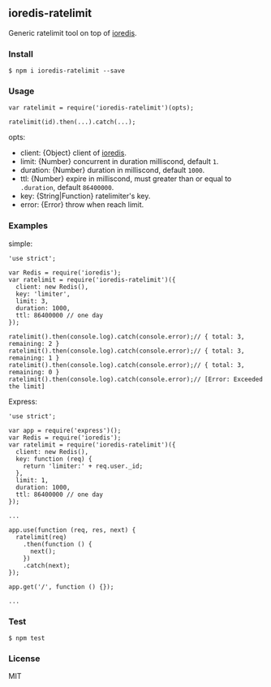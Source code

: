 ## ioredis-ratelimit

Generic ratelimit tool on top of [ioredis](https://github.com/luin/ioredis).

### Install

```
$ npm i ioredis-ratelimit --save
```

### Usage

```
var ratelimit = require('ioredis-ratelimit')(opts);

ratelimit(id).then(...).catch(...);
```

opts:

- client: {Object} client of [ioredis](https://github.com/luin/ioredis).
- limit: {Number} concurrent in duration milliscond, default `1`.
- duration: {Number} duration in milliscond, default `1000`.
- ttl: {Number} expire in milliscond, must greater than or equal to `.duration`, default `86400000`.
- key: {String|Function} ratelimiter's key.
- error: {Error} throw when reach limit.

### Examples

simple:

```
'use strict';

var Redis = require('ioredis');
var ratelimit = require('ioredis-ratelimit')({
  client: new Redis(),
  key: 'limiter',
  limit: 3,
  duration: 1000,
  ttl: 86400000 // one day
});

ratelimit().then(console.log).catch(console.error);// { total: 3, remaining: 2 }
ratelimit().then(console.log).catch(console.error);// { total: 3, remaining: 1 }
ratelimit().then(console.log).catch(console.error);// { total: 3, remaining: 0 }
ratelimit().then(console.log).catch(console.error);// [Error: Exceeded the limit]
```

Express:

```
'use strict';

var app = require('express')();
var Redis = require('ioredis');
var ratelimit = require('ioredis-ratelimit')({
  client: new Redis(),
  key: function (req) {
    return 'limiter:' + req.user._id;
  },
  limit: 1,
  duration: 1000,
  ttl: 86400000 // one day
});

...

app.use(function (req, res, next) {
  ratelimit(req)
    .then(function () {
      next();
    })
    .catch(next);
});

app.get('/', function () {});

...
```

### Test

```
$ npm test
```

### License

MIT